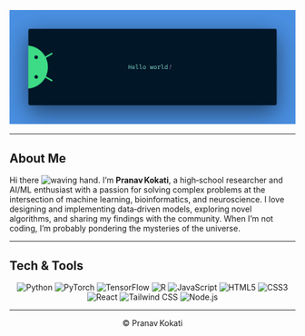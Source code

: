 <p align="center">
  <img src="banner.png" alt="Hello, World Banner" width="700"/>
</p>

---

## About Me

Hi there <img src="https://media.giphy.com/media/hvRJCLFzcasrR4ia7z/giphy.gif" width="24" alt="waving hand"/>. I’m **Pranav Kokati**, a high‑school researcher and AI/ML enthusiast with a passion for solving complex problems at the intersection of machine learning, bioinformatics, and neuroscience. I love designing and implementing data‑driven models, exploring novel algorithms, and sharing my findings with the community. When I’m not coding, I’m probably pondering the mysteries of the universe.

---

## Tech & Tools

<p align="center">
  <img src="https://img.shields.io/badge/-Python-2f363d?style=flat&logo=python&logoColor=white" alt="Python" height="30"/>
  <img src="https://img.shields.io/badge/-PyTorch-2f363d?style=flat&logo=pytorch&logoColor=white" alt="PyTorch" height="30"/>
  <img src="https://img.shields.io/badge/-TensorFlow-2f363d?style=flat&logo=tensorflow&logoColor=white" alt="TensorFlow" height="30"/>
  <img src="https://img.shields.io/badge/-R-2f363d?style=flat&logo=r&logoColor=white" alt="R" height="30"/>
  <img src="https://img.shields.io/badge/-JavaScript-2f363d?style=flat&logo=javascript&logoColor=white" alt="JavaScript" height="30"/>
  <img src="https://img.shields.io/badge/-HTML5-2f363d?style=flat&logo=html5&logoColor=white" alt="HTML5" height="30"/>
  <img src="https://img.shields.io/badge/-CSS3-2f363d?style=flat&logo=css3&logoColor=white" alt="CSS3" height="30"/>
  <img src="https://img.shields.io/badge/-React-2f363d?style=flat&logo=react&logoColor=white" alt="React" height="30"/>
  <img src="https://img.shields.io/badge/-Tailwind_CSS-2f363d?style=flat&logo=tailwind-css&logoColor=white" alt="Tailwind CSS" height="30"/>
  <img src="https://img.shields.io/badge/-Node.js-2f363d?style=flat&logo=node.js&logoColor=white" alt="Node.js" height="30"/>
</p>

---

<p align="center">© Pranav Kokati</p>
